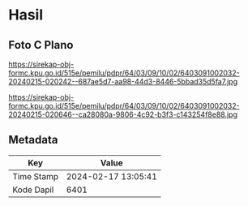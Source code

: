 # Hasil

## Foto C Plano

https://sirekap-obj-formc.kpu.go.id/515e/pemilu/pdpr/64/03/09/10/02/6403091002032-20240215-020242--687ae5d7-aa98-44d3-8446-5bbad35d5fa7.jpg

https://sirekap-obj-formc.kpu.go.id/515e/pemilu/pdpr/64/03/09/10/02/6403091002032-20240215-020646--ca28080a-9806-4c92-b3f3-c143254f8e88.jpg


## Metadata

| Key        | Value               |
| ---------- | ------------------- |
| Time Stamp | 2024-02-17 13:05:41 |
| Kode Dapil | 6401                |




